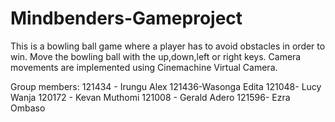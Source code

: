 # Mindbenders-Gameproject
This is a bowling ball game where a player has to avoid obstacles in order to win.
Move the bowling ball with the up,down,left or right keys.
Camera movements are implemented using Cinemachine Virtual Camera.

Group members:
121434 - Irungu Alex
121436-Wasonga Edita
121048- Lucy Wanja
120172 - Kevan Muthomi
121008 - Gerald Adero
121596- Ezra Ombaso
